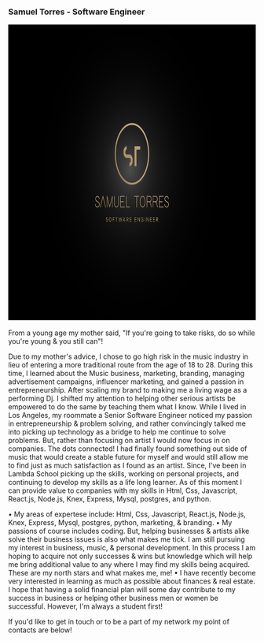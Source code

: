 ### Samuel Torres - Software Engineer

<img src="/images/modern-luxury-logo-design.jpg" width="1200" height="600">

From a young age my mother said, "If you're going to take risks, do so while you're young & you still can"!

Due to my mother's advice, I chose to go high risk in the music industry in lieu of entering a more traditional route from the age of 18 to 28. During this time, I learned about the Music business, marketing, branding, managing advertisement campaigns, influencer marketing, and gained a passion in entrepreneurship. After scaling my brand to making me a living wage as a performing Dj. I shifted my attention to helping other serious artists be empowered to do the same by teaching them what I know. While I lived in Los Angeles, my roommate a Senior Software Engineer noticed my passion in entrepreneurship & problem solving, and rather convincingly talked me into picking up technology as a bridge to help me continue to solve problems. But, rather than focusing on artist I would now focus in on companies. The dots connected! I had finally found something out side of music that would create a stable future for myself and would still allow me to find just as much satisfaction as I found as an artist. Since, I've been in Lambda School picking up the skills, working on personal projects, and continuing to develop my skills as a life long learner. As of this moment I can provide value to companies with my skills in Html, Css, Javascript, React.js, Node.js, Knex, Express, Mysql, postgres, and python.

• My areas of expertese include: Html, Css, Javascript, React.js, Node.js, Knex, Express, Mysql, postgres, python, marketing, & branding.
• My passions of course includes coding. But, helping businesses & artists alike solve their business issues is also what makes me tick. I am still pursuing my interest in business, music, & personal development. In this process I am hoping to acquire not only successes & wins but knowledge which will help me bring additional value to any where I may find my skills being acquired. These are my north stars and what makes me, me! 
• I have recently become very interested in learning as much as possible about finances & real estate. I hope that having a solid financial plan will some day contribute to my success in business or helping other business men or women be successful. However, I'm always a student first! 

If you'd like to get in touch or to be a part of my network my point of contacts are below!

